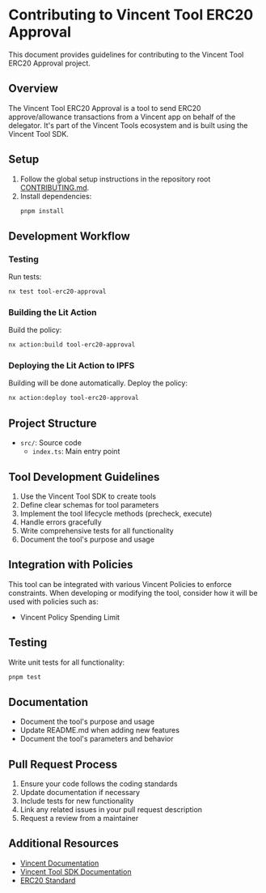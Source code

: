 # Contributing to Vincent Tool ERC20 Approval

This document provides guidelines for contributing to the Vincent Tool ERC20 Approval project.

## Overview

The Vincent Tool ERC20 Approval is a tool to send ERC20 approve/allowance transactions from a Vincent app on behalf of the delegator. It's part of the Vincent Tools ecosystem and is built using the Vincent Tool SDK.

## Setup

1. Follow the global setup instructions in the repository root [CONTRIBUTING.md](../../../CONTRIBUTING.md).
2. Install dependencies:
   ```bash
   pnpm install
   ```

## Development Workflow

### Testing

Run tests:

```bash
nx test tool-erc20-approval
```

### Building the Lit Action

Build the policy:

```bash
nx action:build tool-erc20-approval
```

### Deploying the Lit Action to IPFS

Building will be done automatically. Deploy the policy:

```bash
nx action:deploy tool-erc20-approval
```

## Project Structure

- `src/`: Source code
  - `index.ts`: Main entry point

## Tool Development Guidelines

1. Use the Vincent Tool SDK to create tools
2. Define clear schemas for tool parameters
3. Implement the tool lifecycle methods (precheck, execute)
4. Handle errors gracefully
5. Write comprehensive tests for all functionality
6. Document the tool's purpose and usage

## Integration with Policies

This tool can be integrated with various Vincent Policies to enforce constraints. When developing or modifying the tool, consider how it will be used with policies such as:

- Vincent Policy Spending Limit

## Testing

Write unit tests for all functionality:

```bash
pnpm test
```

## Documentation

- Document the tool's purpose and usage
- Update README.md when adding new features
- Document the tool's parameters and behavior

## Pull Request Process

1. Ensure your code follows the coding standards
2. Update documentation if necessary
3. Include tests for new functionality
4. Link any related issues in your pull request description
5. Request a review from a maintainer

## Additional Resources

- [Vincent Documentation](https://docs.heyvincent.ai/)
- [Vincent Tool SDK Documentation](../../libs/tool-sdk/README.md)
- [ERC20 Standard](https://eips.ethereum.org/EIPS/eip-20)
